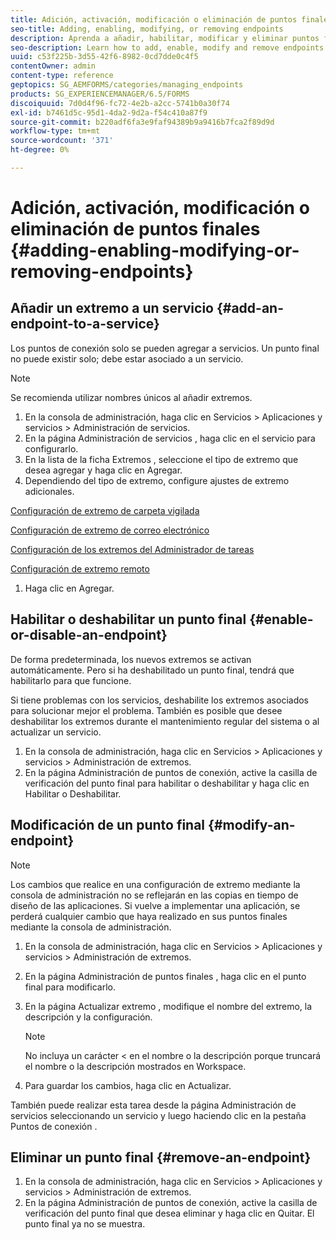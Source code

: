 ```yaml
---
title: Adición, activación, modificación o eliminación de puntos finales
seo-title: Adding, enabling, modifying, or removing endpoints
description: Aprenda a añadir, habilitar, modificar y eliminar puntos finales.
seo-description: Learn how to add, enable, modify and remove endpoints.
uuid: c53f225b-3d55-42f6-8982-0cd7dde0c4f5
contentOwner: admin
content-type: reference
geptopics: SG_AEMFORMS/categories/managing_endpoints
products: SG_EXPERIENCEMANAGER/6.5/FORMS
discoiquuid: 7d0d4f96-fc72-4e2b-a2cc-5741b0a30f74
exl-id: b7461d5c-95d1-4da2-9d2a-f54c410a87f9
source-git-commit: b220adf6fa3e9faf94389b9a9416b7fca2f89d9d
workflow-type: tm+mt
source-wordcount: '371'
ht-degree: 0%

---
```


# Adición, activación, modificación o eliminación de puntos finales {#adding-enabling-modifying-or-removing-endpoints}

## Añadir un extremo a un servicio {#add-an-endpoint-to-a-service}

Los puntos de conexión solo se pueden agregar a servicios. Un punto final no puede existir solo; debe estar asociado a un servicio.

>[!NOTE]
>
>Se recomienda utilizar nombres únicos al añadir extremos.

1. En la consola de administración, haga clic en Servicios > Aplicaciones y servicios > Administración de servicios.
1. En la página Administración de servicios , haga clic en el servicio para configurarlo.
1. En la lista de la ficha Extremos , seleccione el tipo de extremo que desea agregar y haga clic en Agregar.
1. Dependiendo del tipo de extremo, configure ajustes de extremo adicionales.

[Configuración de extremo de carpeta vigilada](/help/forms/using/admin-help/configuring-watched-folder-endpoints.md#watched-folder-endpoint-settings)

[Configuración de extremo de correo electrónico](/help/forms/using/admin-help/configuring-email-endpoints.md#email-endpoint-settings)

[Configuración de los extremos del Administrador de tareas](/help/forms/using/admin-help/configuring-task-manager-endpoints.md#configuring-task-manager-endpoints)

[Configuración de extremo remoto](/help/forms/using/admin-help/configuring-remoting-endpoints.md#remoting-endpoint-settings)

1. Haga clic en Agregar.

## Habilitar o deshabilitar un punto final {#enable-or-disable-an-endpoint}

De forma predeterminada, los nuevos extremos se activan automáticamente. Pero si ha deshabilitado un punto final, tendrá que habilitarlo para que funcione.

Si tiene problemas con los servicios, deshabilite los extremos asociados para solucionar mejor el problema. También es posible que desee deshabilitar los extremos durante el mantenimiento regular del sistema o al actualizar un servicio.

1. En la consola de administración, haga clic en Servicios > Aplicaciones y servicios > Administración de extremos.
1. En la página Administración de puntos de conexión, active la casilla de verificación del punto final para habilitar o deshabilitar y haga clic en Habilitar o Deshabilitar.

## Modificación de un punto final {#modify-an-endpoint}

>[!NOTE]
>
>Los cambios que realice en una configuración de extremo mediante la consola de administración no se reflejarán en las copias en tiempo de diseño de las aplicaciones. Si vuelve a implementar una aplicación, se perderá cualquier cambio que haya realizado en sus puntos finales mediante la consola de administración.

1. En la consola de administración, haga clic en Servicios > Aplicaciones y servicios > Administración de extremos.
1. En la página Administración de puntos finales , haga clic en el punto final para modificarlo.
1. En la página Actualizar extremo , modifique el nombre del extremo, la descripción y la configuración.

   >[!NOTE]
   >
   >No incluya un carácter &lt; en el nombre o la descripción porque truncará el nombre o la descripción mostrados en Workspace.

1. Para guardar los cambios, haga clic en Actualizar.

También puede realizar esta tarea desde la página Administración de servicios seleccionando un servicio y luego haciendo clic en la pestaña Puntos de conexión .

## Eliminar un punto final {#remove-an-endpoint}

1. En la consola de administración, haga clic en Servicios > Aplicaciones y servicios > Administración de extremos.
1. En la página Administración de puntos de conexión, active la casilla de verificación del punto final que desea eliminar y haga clic en Quitar. El punto final ya no se muestra.
